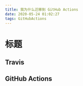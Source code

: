 ```yaml
---
title: 我为什么迁移到 GitHub Actions
date: 2020-05-24 01:02:27
tags: GitHubActions
---
```


# 标题

## Travis

## GitHub Actions



